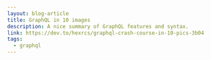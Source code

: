 ```yaml
---
layout: blog-article
title: GraphQL in 10 images
description: A nice summary of GraphQL features and syntax.
link: https://dev.to/hexrcs/graphql-crash-course-in-10-pics-3b04
tags:
  - graphql
---
```

